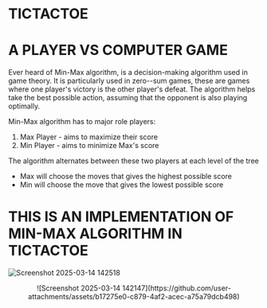 # TICTACTOE
# A PLAYER VS COMPUTER GAME

Ever heard of Min-Max algorithm, is a decision-making algorithm used in game theory. It is particularly used in zero--sum games,
these are games where one player's victory is the other player's defeat. The algorithm helps take the best possible action,
assuming that the opponent is also playing optimally.

Min-Max algorithm has to major role players:
  1. Max Player - aims to maximize their score
  2. Min Player - aims to minimize Max's score
     
The algorithm alternates between these two players at each level of the tree
  - Max will choose the moves that gives the highest possible score
  - Min will choose the move that gives the lowest possible score

# THIS IS AN IMPLEMENTATION OF MIN-MAX ALGORITHM IN TICTACTOE
![Screenshot 2025-03-14 142518](https://github.com/user-attachments/assets/3216ee5a-f13f-436c-8c9f-b4ee556dc1ac)

<div align="center">
![Screenshot 2025-03-14 142147](https://github.com/user-attachments/assets/b17275e0-c879-4af2-acec-a75a79dcb498)
</div>
